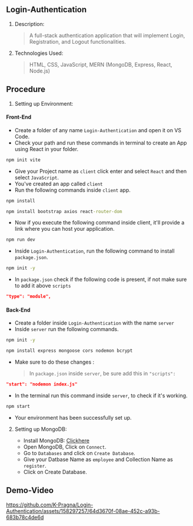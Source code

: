 ## Login-Authentication
1. Description:
   > A full-stack authentication application that will implement Login, Registration, and Logout functionalities.
2. Technologies Used:
   > HTML, CSS, JavaScript, MERN (MongoDB, Express, React, Node.js)


## Procedure
1. Setting up Environment:
#### Front-End
   - Create a folder of any name `Login-Authentication` and open it on VS Code.
   - Check your path and run these commands in terminal to create an App using React in your folder.
     
```cmd
npm init vite
```
   - Give your Project name as `client` click enter and select `React` and then select `JavaScript`.
   - You've created an app called `client`
   - Run the following commands inside `client` app.
```cmd
npm install  
```
```cmd
npm install bootstrap axios react-router-dom
```
   - Now if you execute the following command inside client, it'll provide a link where you can host your application.
```cmd
npm run dev
```
   - Inside `Login-Authentication`, run the following command to install `package.json`.
 ```cmd
npm init -y
```
   - In `package.json` check if the following code is present, if not make sure to add it above `scripts`
```json
"type": "module",
```
   >
#### Back-End
- Create a folder inside `Login-Authentication` with the name `server`
- Inside `server` run the following commands.
```cmd
npm init -y
```
```cmd
npm install express mongoose cors nodemon bcrypt
```
- Make sure to do these changes :
  > In `package.json` inside `server`, be sure add this in `"scripts":`
  
```json
"start": "nodemon index.js"
```
- In the terminal run this command inside `server`, to check if it's working. 
```cmd
npm start
```
- Your environment has been successfully set up.
  
2. Setting up MongoDB:
   >
   - Install MongoDB: [Clickhere](https://www.mongodb.com/try/download/community)
   - Open MongoDB, Click on `Connect`.
   - Go to `Databases` and click on `Create Database`.
   - Give your Datbase Name as `employee` and Collection Name as `register`.
   - Click on Create Database.
 

## Demo-Video 




https://github.com/K-Pragna/Login-Authentication/assets/158297257/64d3670f-08ae-452c-a93b-683b78c4de6d

